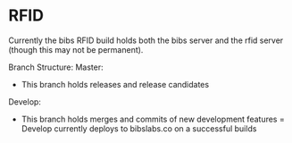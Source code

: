 RFID
====

Currently the bibs RFID build holds both the bibs server and the rfid server (though this may not be permanent).

Branch Structure:
Master:
  - This branch holds releases and release candidates

Develop:
  - This branch holds merges and commits of new development features
  = Develop currently deploys to bibslabs.co on a successful builds
